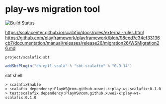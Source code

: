 # play-ws migration tool

[![Build Status](https://travis-ci.com/xuwei-k/play-ws-scalafix.svg?token=x41ypGcpoAvqgrjpqRwV&branch=master)](https://travis-ci.com/xuwei-k/play-ws-scalafix)

<https://scalacenter.github.io/scalafix/docs/rules/external-rules.html>
<https://github.com/playframework/playframework/blob/98eed7c34ef33136cb7/documentation/manual/releases/release26/migration26/WSMigration26.md>

`project/scalafix.sbt`

```scala
addSbtPlugin("ch.epfl.scala" % "sbt-scalafix" % "0.9.14")
```

sbt shell

```
> scalafixEnable
> scalafix dependency:PlayWS@com.github.xuwei-k:play-ws-scalafix:0.1.0
> test:scalafix dependency:PlayWS@com.github.xuwei-k:play-ws-scalafix:0.1.0
```

